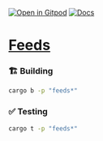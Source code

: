 [![Open in Gitpod](https://img.shields.io/badge/Open_in-Gitpod-white?logo=gitpod)](https://gitpod.io/#FOLDER=feeds/https://github.com/gear-foundation/dapps)
[![Docs](https://img.shields.io/github/actions/workflow/status/gear-foundation/dapps/contracts-docs.yml?logo=rust&label=docs)](https://dapps.gear.rs/feeds_io)

# [Feeds](https://wiki.gear-tech.io/docs/examples/feeds)

### 🏗️ Building

```sh
cargo b -p "feeds*"
```

### ✅ Testing

```sh
cargo t -p "feeds*"
```
